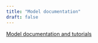 ```yaml
---
title: "Model documentation"
draft: false
---
```


[Model documentation and tutorials](https://docs.apsim.info/)
